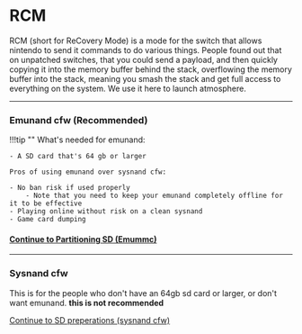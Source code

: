 # RCM

RCM (short for ReCovery Mode) is a mode for the switch that allows nintendo to send it commands to do various things. People found out that on unpatched switches, that you could send a payload, and then quickly copying it into the memory buffer behind the stack, overflowing the memory buffer into the stack, meaning you smash the stack and get full access to everything on the system. We use it here to launch atmosphere.

-----

### Emunand cfw (Recommended)

!!!tip ""
	What's needed for emunand:

	- A SD card that's 64 gb or larger

	Pros of using emunand over sysnand cfw:

	- No ban risk if used properly
		- Note that you need to keep your emunand completely offline for it to be effective
	- Playing online without risk on a clean sysnand
	- Game card dumping

#### [Continue to Partitioning SD (Emummc) <i class="fa fa-arrow-circle-right fa-lg"></i>](emummc/partitioning_sd.md)

-----

### Sysnand cfw

This is for the people who don't have an 64gb sd card or larger, or don't want emunand. **this is not recommended**

[Continue to SD preperations (sysnand cfw)](sysnand/sd_preparation.md)